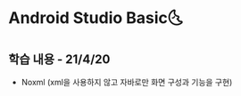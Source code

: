 # Android Studio Basic:last_quarter_moon_with_face:

## 학습 내용 - 21/4/20

- Noxml (xml을 사용하지 않고 자바로만 화면 구성과 기능을 구현)

